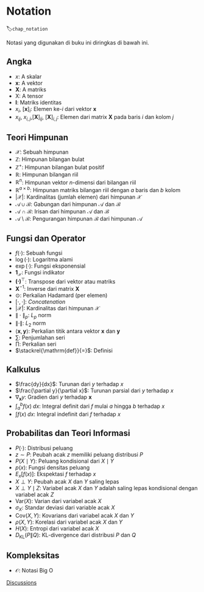 # Notation
:label:`chap_notation`

Notasi yang digunakan di buku ini diringkas di bawah ini.


## Angka

* $x$: A skalar
* $\mathbf{x}$: A vektor
* $\mathbf{X}$: A matriks
* $\mathsf{X}$: A tensor
* $\mathbf{I}$: Matriks identitas
* $x_i$, $[\mathbf{x}]_i$: Elemen ke-$i$ dari vektor $\mathbf{x}$
* $x_{ij}$, $x_{i,j}$,$[\mathbf{X}]_{ij}$, $[\mathbf{X}]_{i,j}$: Elemen dari matrix $\mathbf{X}$ pada baris $i$ dan kolom $j$




## Teori Himpunan


* $\mathcal{X}$: Sebuah himpunan
* $\mathbb{Z}$: Himpunan bilangan bulat
* $\mathbb{Z}^+$: Himpunan bilangan bulat positif
* $\mathbb{R}$: Himpunan bilangan riil
* $\mathbb{R}^n$: Himpunan vektor $n$-dimensi dari bilangan riil
* $\mathbb{R}^{a\times b}$: Himpunan matriks bilangan riil dengan $a$ baris dan $b$ kolom
* $|\mathcal{X}|$: Kardinalitas (jumlah elemen) dari himpunan $\mathcal{X}$
* $\mathcal{A}\cup\mathcal{B}$: Gabungan dari himpunan $\mathcal{A}$ dan $\mathcal{B}$
* $\mathcal{A}\cap\mathcal{B}$: Irisan dari himpunan $\mathcal{A}$ dan $\mathcal{B}$
* $\mathcal{A}\setminus\mathcal{B}$: Pengurangan himpunan $\mathcal{B}$ dari himpunan $\mathcal{A}$


## Fungsi dan Operator


* $f(\cdot)$: Sebuah fungsi
* $\log(\cdot)$: Logaritma alami
* $\exp(\cdot)$: Fungsi eksponensial
* $\mathbf{1}_\mathcal{X}$: Fungsi indikator
* $\mathbf{(\cdot)}^\top$: Transpose dari vektor atau matriks
* $\mathbf{X}^{-1}$: Inverse dari matrix $\mathbf{X}$
* $\odot$: Perkalian Hadamard (per elemen)
* $[\cdot, \cdot]$: *Concatenation*
* $\lvert \mathcal{X} \rvert$: Kardinalitas dari himpunan $\mathcal{X}$
* $\|\cdot\|_p$: $L_p$ norm
* $\|\cdot\|$: $L_2$ norm
* $\langle \mathbf{x}, \mathbf{y} \rangle$: Perkalian titik antara vektor $\mathbf{x}$ dan $\mathbf{y}$
* $\sum$: Penjumlahan seri
* $\prod$: Perkalian seri
* $\stackrel{\mathrm{def}}{=}$: Definisi


## Kalkulus

* $\frac{dy}{dx}$: Turunan dari $y$ terhadap $x$
* $\frac{\partial y}{\partial x}$: Turunan parsial dari $y$ terhadap $x$
* $\nabla_{\mathbf{x}} y$: Gradien dari $y$ terhadap $\mathbf{x}$
* $\int_a^b f(x) \;dx$: Integral definit dari $f$ mulai $a$ hingga $b$ terhadap $x$
* $\int f(x) \;dx$: Integral indefinit dari $f$ terhadap $x$

## Probabilitas dan Teori Informasi

* $P(\cdot)$: Distribusi peluang
* $z \sim P$: Peubah acak $z$ memiliki peluang distribusi $P$
* $P(X \mid Y)$: Peluang kondisional dari $X \mid Y$
* $p(x)$: Fungsi densitas peluang
* ${E}_{x} [f(x)]$: Ekspektasi $f$ terhadap $x$
* $X \perp Y$: Peubah acak $X$ dan $Y$ saling lepas
* $X \perp Y \mid Z$: Variabel acak $X$ dan $Y$ adalah saling lepas kondisional dengan variabel acak $Z$
* $\mathrm{Var}(X)$: Varian dari variabel acak $X$
* $\sigma_X$: Standar deviasi dari variable acak $X$
* $\mathrm{Cov}(X, Y)$: Kovarians dari variabel acak $X$ dan $Y$
* $\rho(X, Y)$: Korelasi dari variabel acak $X$ dan $Y$
* $H(X)$: Entropi dari variabel acak $X$
* $D_{\mathrm{KL}}(P\|Q)$: KL-divergence dari distribusi $P$ dan $Q$



## Kompleksitas

* $\mathcal{O}$: Notasi Big O


[Discussions](https://discuss.d2l.ai/t/25)
